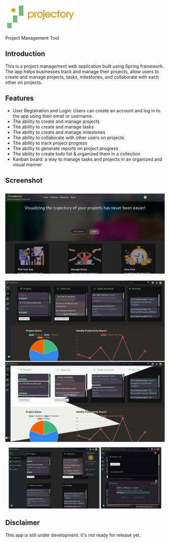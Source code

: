 
![Projectory Logo](/src/main/resources/static/images/projectory-logo-full.png)
<p>Project Management Tool</p>


## Introduction

This is a project management web application built using Spring framework. The app helps businesses track and manage their projects, allow users to create and manage projects, tasks, milestones, and collaborate with each other on projects.


## Features

- User Registration and Login: Users can create an account and log in to the app using their email or username.
- The ability to create and manage projects
- The ability to create and manage tasks
- The ability to create and manage milestones
- The ability to collaborate with other users on projects
- The ability to track project progress
- The ability to generate reports on project progress
- The ability to create todo list & organized them in a collection
- Kanban board: a way to manage tasks and projects in an organized and visual manner

## Screenshot
![Projectory landing page](/src/main/resources/static/images/UI-Screenshot/readme-landingpage.png?raw=true "Landing Page")
-----
![Projectory user dashboard](/src/main/resources/static/images/UI-Screenshot/readme-dashboard1.png?raw=true "User Dashboard")
![Projectory user dashboard themes](/src/main/resources/static/images/UI-Screenshot/readme-dashboard-theme2.png?raw=true "user dashboard themes")

<div align="center">
    <img src="/src/main/resources/static/images/UI-Screenshot/readme-dashboard2.png?raw=true" width="57%" alt="Responsive design"/> 
    <img src="/src/main/resources/static/images/UI-Screenshot/modal-project-view.png?raw=true" width="38%" alt="Expanded Projectory"/> 
</div>

## Disclaimer

This app is still under development. It's not ready for release yet.

